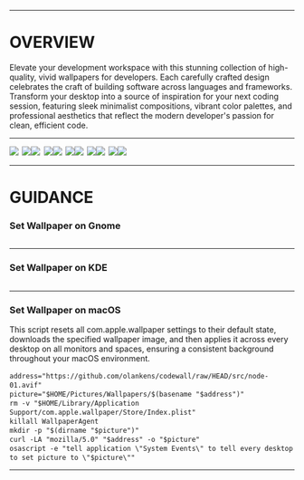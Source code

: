<hr>

# OVERVIEW

Elevate your development workspace with this stunning collection of high-quality, vivid wallpapers for developers. Each
carefully crafted design celebrates the craft of building software across languages and frameworks. Transform your
desktop into a source of inspiration for your next coding session, featuring sleek minimalist compositions, vibrant
color palettes, and professional aesthetics that reflect the modern developer's passion for clean, efficient code.

<hr>

<img src="src/node-01.avif" width="49.375%"/><img src=".assets/1x1.png" width="1.25%"/><img src="src/node-02.avif" width="49.375%"/><img src="src/node-03.avif" width="49.375%"/><img src=".assets/1x1.png" width="1.25%"/><img src="src/node-04.avif" width="49.375%"/><img src="src/node-05.avif" width="49.375%"/><img src=".assets/1x1.png" width="1.25%"/><img src="src/node-06.avif" width="49.375%"/><img src="src/python-01.avif" width="49.375%"/><img src=".assets/1x1.png" width="1.25%"/><img src="src/python-02.avif" width="49.375%"/><img src="src/angular-01.avif" width="49.375%"/><img src=".assets/1x1.png" width="1.25%"/><img src="src/angular-02.avif" width="49.375%"/><img src="src/node-07.avif" width="49.375%"/>

<hr>

# GUIDANCE

### Set Wallpaper on Gnome

```shell

```

<hr>

### Set Wallpaper on KDE

```shell

```

<hr>

### Set Wallpaper on macOS

This script resets all com.apple.wallpaper settings to their default state, downloads the specified wallpaper image, and
then applies it across every desktop on all monitors and spaces, ensuring a consistent background throughout your macOS
environment.

```shell
address="https://github.com/olankens/codewall/raw/HEAD/src/node-01.avif"
picture="$HOME/Pictures/Wallpapers/$(basename "$address")"
rm -v "$HOME/Library/Application Support/com.apple.wallpaper/Store/Index.plist"
killall WallpaperAgent
mkdir -p "$(dirname "$picture")"
curl -LA "mozilla/5.0" "$address" -o "$picture"
osascript -e "tell application \"System Events\" to tell every desktop to set picture to \"$picture\""
```

<hr>
